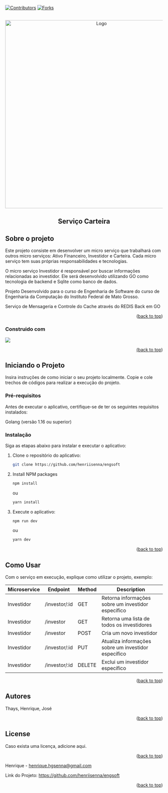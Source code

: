 <!-- Improved compatibility of back to top link: See: https://github.com/othneildrew/Best-README-Template/pull/73 -->
<a name="readme-top"></a>
<!--
*** Thanks for checking out the Best-README-Template. If you have a suggestion
*** that would make this better, please fork the repo and create a pull request
*** or simply open an issue with the tag "enhancement".
*** Don't forget to give the project a star!
*** Thanks again! Now go create something AMAZING! :D
-->



<!-- PROJECT SHIELDS -->
<!--
*** I'm using markdown "reference style" links for readability.
*** Reference links are enclosed in brackets [ ] instead of parentheses ( ).
*** See the bottom of this document for the declaration of the reference variables
*** for contributors-url, forks-url, etc. This is an optional, concise syntax you may use.
*** https://www.markdownguide.org/basic-syntax/#reference-style-links
-->
[![Contributors][contributors-shield]][contributors-url]
[![Forks][forks-shield]][forks-url]



<!-- PROJECT LOGO -->
<br />
<div align="center">
  <a href="https://golang.org/doc/go1.16">
    <img src="https://img.shields.io/badge/Go-1.16+-00ADD8?style=flat&logo=go"alt="Logo" width="600" >
  </a>

  <h2 align="center">Serviço Carteira</h2>

 
</div>


<!-- ABOUT THE PROJECT -->
## Sobre o projeto

Este projeto consiste em desenvolver um micro serviço que trabalhará com outros micro serviços: Ativo Financeiro, Investidor e Carteira. Cada micro serviço tem suas próprias responsabilidades e tecnologias.

O micro serviço Investidor é responsável por buscar informações relacionadas ao investidor. Ele será desenvolvido utilizando GO como tecnologia de backend e Sqlite como banco de dados.

Projeto Desenvolvido para o curso de Engenharia de Software do curso de Engenharia da Computação do Instituto Federal de Mato Grosso.


Serviço de Mensageria e Controle do Cache através do REDIS
Back em GO

<p align="right">(<a href="#readme-top">back to top</a>)</p>



### Construido com

<a href="https://golang.org/doc/go1.16">
    <img src="https://img.shields.io/badge/Go-1.16+-00ADD8?style=flat&logo=go">



<p align="right">(<a href="#readme-top">back to top</a>)</p>



<!-- GETTING STARTED -->
## Iniciando o Projeto

Insira instruções de como iniciar o seu projeto localmente.
Copie e cole trechos de códigos para realizar a execução do projeto.

### Pré-requisitos 

Antes de executar o aplicativo, certifique-se de ter os seguintes requisitos instalados:

Golang (versão 1.16 ou superior)

### Instalação

Siga as etapas abaixo para instalar e executar o aplicativo:

1. Clone o repositório do aplicativo:
   ```sh
   git clone https://github.com/henriisenna/engsoft
   ```
2. Install NPM packages
   ```sh
   npm install
   ```
   
   ou 

   ```sh
   yarn install
   ```

3. Execute o aplicativo:
   ```sh
   npm run dev
   ```
   
   ou 

   ```sh
   yarn dev
   ```

<p align="right">(<a href="#readme-top">back to top</a>)</p>



<!-- USAGE EXAMPLES -->
## Como Usar

Com o serviço em execução, explique como utilizar o projeto, exemplo:

| Microservice | Endpoint | Method | Description |
| --- | --- | --- | --- |
| Investidor | /investor/:id | GET | Retorna informações sobre um investidor específico |
| Investidor | /investor | GET | Retorna uma lista de todos os investidores |
| Investidor | /investor | POST | Cria um novo investidor |
| Investidor | /investor/:id | PUT | Atualiza informações sobre um investidor específico |
| Investidor | /investor/:id | DELETE | Exclui um investidor específico |



<p align="right">(<a href="#readme-top">back to top</a>)</p>


<!-- CONTRIBUTING -->
## Autores
Thays, Henrique, José
<p align="right">(<a href="#readme-top">back to top</a>)</p>


<!-- LICENÇA -->
## License

Caso exista uma licença, adicione aqui.
<p align="right">(<a href="#readme-top">back to top</a>)</p>



<!-- CONTACT -->
Henrique - henrique.hgsenna@gmail.com

Link do Projeto: https://github.com/henriisenna/engsoft

<p align="right">(<a href="#readme-top">back to top</a>)</p>




<!-- MARKDOWN LINKS & IMAGES -->
<!-- https://www.markdownguide.org/basic-syntax/#reference-style-links -->
[contributors-shield]: https://img.shields.io/github/stars/DanubiaM/carteira?style=social
[contributors-url]: https://github.com/othneildrew/Best-README-Template/graphs/contributors
[forks-shield]: https://img.shields.io/github/forks/DanubiaM/carteira?style=social
[forks-url]:https://img.shields.io/github/stars/DanubiaM/carteira?style=social
[stars-shield]: https://img.shields.io/github/stars/othneildrew/Best-README-Template.svg?style=for-the-badge
[stars-url]: https://github.com/othneildrew/Best-README-Template/stargazers
[issues-shield]: https://img.shields.io/github/issues/othneildrew/Best-README-Template.svg?style=for-the-badge
[issues-url]: https://github.com/othneildrew/Best-README-Template/issues
[license-shield]: https://img.shields.io/github/license/othneildrew/Best-README-Template.svg?style=for-the-badge
[license-url]: https://github.com/othneildrew/Best-README-Template/blob/master/LICENSE.txt
[linkedin-shield]: https://img.shields.io/badge/-LinkedIn-black.svg?style=for-the-badge&logo=linkedin&colorB=555
[linkedin-url]: https://linkedin.com/in/othneildrew
[product-screenshot]: images/screenshot.png
[Next.js]: https://img.shields.io/badge/next.js-000000?style=for-the-badge&logo=nextdotjs&logoColor=white
[Next-url]: https://nextjs.org/
[React.js]: https://img.shields.io/badge/React-20232A?style=for-the-badge&logo=react&logoColor=61DAFB
[React-url]: https://reactjs.org/
[Vue.js]: https://img.shields.io/badge/Vue.js-35495E?style=for-the-badge&logo=vuedotjs&logoColor=4FC08D
[Vue-url]: https://vuejs.org/
[Angular.io]: https://img.shields.io/badge/Angular-DD0031?style=for-the-badge&logo=angular&logoColor=white
[Angular-url]: https://angular.io/
[Svelte.dev]: https://img.shields.io/badge/Svelte-4A4A55?style=for-the-badge&logo=svelte&logoColor=FF3E00
[Svelte-url]: https://svelte.dev/
[Laravel.com]: https://img.shields.io/badge/Laravel-FF2D20?style=for-the-badge&logo=laravel&logoColor=white
[Laravel-url]: https://laravel.com
[Bootstrap.com]: https://img.shields.io/badge/Bootstrap-563D7C?style=for-the-badge&logo=bootstrap&logoColor=white
[Bootstrap-url]: https://getbootstrap.com
[JQuery.com]: https://img.shields.io/badge/jQuery-0769AD?style=for-the-badge&logo=jquery&logoColor=white
[JQuery-url]: https://jquery.com 
